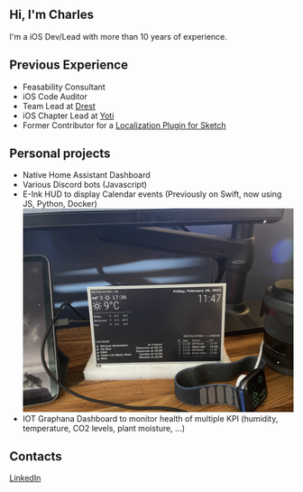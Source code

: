 ## Hi, I'm Charles

I'm a iOS Dev/Lead with more than 10 years of experience.

## Previous Experience

- Feasability Consultant
- iOS Code Auditor
- Team Lead at [Drest](https://drest.com/)
- iOS Chapter Lead at [Yoti](https://www.yoti.com/)
- Former Contributor for a [Localization Plugin for Sketch](https://blog.usejournal.com/localisation-made-simple-e479b4e98434)

## Personal projects
- Native Home Assistant Dashboard
- Various Discord bots (Javascript)
- E-Ink HUD to display Calendar events (Previously on Swift, now using JS, Python, Docker)
![Image of E-Ink Display](https://github.com/CharlesVu/charlesvu.github.io/blob/main/magic_mirror.jpg?raw=true)
- IOT Graphana Dashboard to monitor health of multiple KPI (humidity, temperature, CO2 levels, plant moisture, ...)

## Contacts

[LinkedIn](https://www.linkedin.com/in/charlesvu/)
